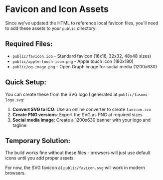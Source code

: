 # Favicon and Icon Assets

Since we've updated the HTML to reference local favicon files, you'll need to add these assets to your `public` directory:

## Required Files:
- `public/favicon.ico` - Standard favicon (16x16, 32x32, 48x48 sizes)
- `public/apple-touch-icon.png` - Apple touch icon (180x180)
- `public/og-image.png` - Open Graph image for social media (1200x630)

## Quick Setup:

You can create these from the SVG logo I generated at `public/lasomi-logo.svg`:

1. **Convert SVG to ICO**: Use an online converter to create `favicon.ico`
2. **Create PNG versions**: Export the SVG as PNG at required sizes
3. **Social media image**: Create a 1200x630 banner with your logo and tagline

## Temporary Solution:
The build works fine without these files - browsers will just use default icons until you add proper assets.

For now, the SVG favicon at `public/favicon.svg` will work in modern browsers.